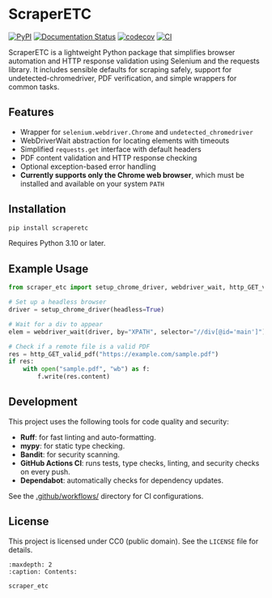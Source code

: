 # ScraperETC

[![PyPI](https://img.shields.io/pypi/v/scraperetc.svg)](https://pypi.org/project/scraperetc/)
[![Documentation Status](https://readthedocs.org/projects/scraperetc/badge/?version=latest)](https://scraperetc.readthedocs.io/en/latest/)
[![codecov](https://codecov.io/gh/carret1268/LogicTreeETC/branch/main/graph/badge.svg)](https://codecov.io/gh/carret1268/LogicTreeETC)
[![CI](https://github.com/carret1268/ScraperETC/actions/workflows/ci.yml/badge.svg)](https://github.com/carret1268/ScraperETC/actions/workflows/ci.yml)

ScraperETC is a lightweight Python package that simplifies browser automation and HTTP response validation using Selenium and the requests library. It includes sensible defaults for scraping safely, support for undetected-chromedriver, PDF verification, and simple wrappers for common tasks.

## Features

- Wrapper for `selenium.webdriver.Chrome` and `undetected_chromedriver`
- WebDriverWait abstraction for locating elements with timeouts
- Simplified `requests.get` interface with default headers
- PDF content validation and HTTP response checking
- Optional exception-based error handling
- **Currently supports only the Chrome web browser**, which must be installed and available on your system `PATH`

## Installation

```bash
pip install scraperetc
```

Requires Python 3.10 or later.

## Example Usage

```python
from scraper_etc import setup_chrome_driver, webdriver_wait, http_GET_valid_pdf

# Set up a headless browser
driver = setup_chrome_driver(headless=True)

# Wait for a div to appear
elem = webdriver_wait(driver, by="XPATH", selector="//div[@id='main']")

# Check if a remote file is a valid PDF
res = http_GET_valid_pdf("https://example.com/sample.pdf")
if res:
    with open("sample.pdf", "wb") as f:
        f.write(res.content)
```

## Development

This project uses the following tools for code quality and security:

- **Ruff**: for fast linting and auto-formatting.
- **mypy**: for static type checking.
- **Bandit**: for security scanning.
- **GitHub Actions CI**: runs tests, type checks, linting, and security checks on every push.
- **Dependabot**: automatically checks for dependency updates.

See the [.github/workflows/](https://github.com/carret1268/ScraperETC/tree/main/.github/workflows) directory for CI configurations.

## License

This project is licensed under CC0 (public domain). See the `LICENSE` file for details.

```{toctree}
:maxdepth: 2
:caption: Contents:

scraper_etc
```
